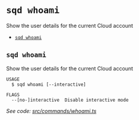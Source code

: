 `sqd whoami`
============

Show the user details for the current Cloud account

* [`sqd whoami`](#sqd-whoami)

## `sqd whoami`

Show the user details for the current Cloud account

```
USAGE
  $ sqd whoami [--interactive]

FLAGS
  --[no-]interactive  Disable interactive mode
```

_See code: [src/commands/whoami.ts](https://github.com/subsquid/squid-cli/tree/master/src/commands/whoami.ts)_
